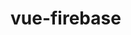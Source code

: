 # vue-firebase

[Ninja Smoothies]: https://ninja-smoothies-gs277312.firebaseapp.com/	"Ninja Smoothies"
[Ninja Chat]: https://ninja-chat-gs277312.firebaseapp.com/	"Ninja Chat"
[Geo Ninjas]: https://geo-ninjas-gs277312.firebaseapp.com/login	"Geo Ninjas"
